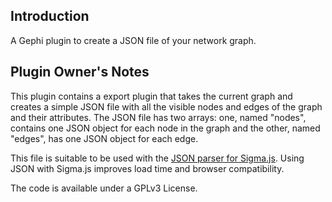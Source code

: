 ## Introduction

A Gephi plugin to create a JSON file of your network graph.

## Plugin Owner's Notes

This plugin contains a export plugin that takes the current graph and creates a simple JSON file with all the visible nodes and edges of the graph and their attributes. The JSON file has two arrays: one, named "nodes", contains one JSON object for each node in the graph and the other, named "edges", has one JSON object for each edge.

This file is suitable to be used with the [JSON parser for Sigma.js](https://github.com/jacomyal/sigma.js/tree/master/plugins/sigma.parsers.json). Using JSON with Sigma.js improves load time and browser compatibility.

The code is available under a GPLv3 License.

